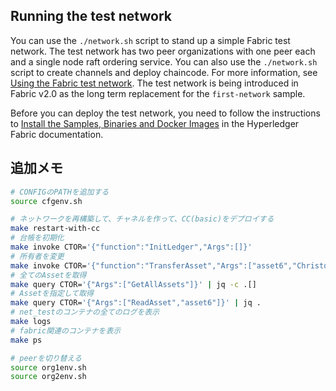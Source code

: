 ## Running the test network

You can use the `./network.sh` script to stand up a simple Fabric test network. The test network has two peer organizations with one peer each and a single node raft ordering service. You can also use the `./network.sh` script to create channels and deploy chaincode. For more information, see [Using the Fabric test network](https://hyperledger-fabric.readthedocs.io/en/latest/test_network.html). The test network is being introduced in Fabric v2.0 as the long term replacement for the `first-network` sample.

Before you can deploy the test network, you need to follow the instructions to [Install the Samples, Binaries and Docker Images](https://hyperledger-fabric.readthedocs.io/en/latest/install.html) in the Hyperledger Fabric documentation.


## 追加メモ

```sh
# CONFIGのPATHを追加する
source cfgenv.sh

# ネットワークを再構築して、チャネルを作って、CC(basic)をデプロイする
make restart-with-cc
# 台帳を初期化
make invoke CTOR='{"function":"InitLedger","Args":[]}'
# 所有者を変更
make invoke CTOR='{"function":"TransferAsset","Args":["asset6","Christopher"]}'
# 全てのAssetを取得
make query CTOR='{"Args":["GetAllAssets"]}' | jq -c .[]
# Assetを指定して取得
make query CTOR='{"Args":["ReadAsset","asset6"]}' | jq .
# net_testのコンテナの全てのログを表示
make logs
# fabric関連のコンテナを表示
make ps

# peerを切り替える
source org1env.sh
source org2env.sh
```